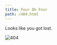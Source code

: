 ```yaml
---
title: Four Oh Four
path: /404.html
---
```


Looks like you got lost.

![404](https://media.giphy.com/media/lojRxXeB9pLglKb0GC/giphy.gif)
